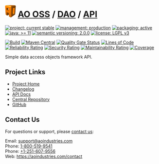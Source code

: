 # [<img src="ao-logo.png" alt="AO Logo" width="35" height="40">](https://github.com/ao-apps) [AO OSS](https://github.com/ao-apps/ao-oss) / [DAO](https://github.com/ao-apps/ao-dao) / [API](https://github.com/ao-apps/ao-dao-api)

[![project: current stable](https://oss.aoapps.com/ao-badges/project-current-stable.svg)](https://aoindustries.com/life-cycle#project-current-stable)
[![management: production](https://oss.aoapps.com/ao-badges/management-production.svg)](https://aoindustries.com/life-cycle#management-production)
[![packaging: active](https://oss.aoapps.com/ao-badges/packaging-active.svg)](https://aoindustries.com/life-cycle#packaging-active)  
[![java: &gt;= 11](https://oss.aoapps.com/ao-badges/java-11.svg)](https://docs.oracle.com/en/java/javase/11/)
[![semantic versioning: 2.0.0](https://oss.aoapps.com/ao-badges/semver-2.0.0.svg)](https://semver.org/spec/v2.0.0.html)
[![license: LGPL v3](https://oss.aoapps.com/ao-badges/license-lgpl-3.0.svg)](https://www.gnu.org/licenses/lgpl-3.0)

[![Build](https://github.com/ao-apps/ao-dao-api/workflows/Build/badge.svg?branch=master)](https://github.com/ao-apps/ao-dao-api/actions?query=workflow%3ABuild)
[![Maven Central](https://maven-badges.herokuapp.com/maven-central/com.aoapps/ao-dao-api/badge.svg)](https://maven-badges.herokuapp.com/maven-central/com.aoapps/ao-dao-api)
[![Quality Gate Status](https://sonarcloud.io/api/project_badges/measure?branch=master&project=com.aoapps%3Aao-dao-api&metric=alert_status)](https://sonarcloud.io/dashboard?branch=master&id=com.aoapps%3Aao-dao-api)
[![Lines of Code](https://sonarcloud.io/api/project_badges/measure?branch=master&project=com.aoapps%3Aao-dao-api&metric=ncloc)](https://sonarcloud.io/component_measures?branch=master&id=com.aoapps%3Aao-dao-api&metric=ncloc)  
[![Reliability Rating](https://sonarcloud.io/api/project_badges/measure?branch=master&project=com.aoapps%3Aao-dao-api&metric=reliability_rating)](https://sonarcloud.io/component_measures?branch=master&id=com.aoapps%3Aao-dao-api&metric=Reliability)
[![Security Rating](https://sonarcloud.io/api/project_badges/measure?branch=master&project=com.aoapps%3Aao-dao-api&metric=security_rating)](https://sonarcloud.io/component_measures?branch=master&id=com.aoapps%3Aao-dao-api&metric=Security)
[![Maintainability Rating](https://sonarcloud.io/api/project_badges/measure?branch=master&project=com.aoapps%3Aao-dao-api&metric=sqale_rating)](https://sonarcloud.io/component_measures?branch=master&id=com.aoapps%3Aao-dao-api&metric=Maintainability)
[![Coverage](https://sonarcloud.io/api/project_badges/measure?branch=master&project=com.aoapps%3Aao-dao-api&metric=coverage)](https://sonarcloud.io/component_measures?branch=master&id=com.aoapps%3Aao-dao-api&metric=Coverage)

Simple data access objects framework API.

## Project Links
* [Project Home](https://oss.aoapps.com/dao/api/)
* [Changelog](https://oss.aoapps.com/dao/api/changelog)
* [API Docs](https://oss.aoapps.com/dao/api/apidocs/)
* [Central Repository](https://central.sonatype.com/artifact/com.aoapps/ao-dao-api)
* [GitHub](https://github.com/ao-apps/ao-dao-api)

## Contact Us
For questions or support, please [contact us](https://aoindustries.com/contact):

Email: [support@aoindustries.com](mailto:support@aoindustries.com)  
Phone: [1-800-519-9541](tel:1-800-519-9541)  
Phone: [+1-251-607-9556](tel:+1-251-607-9556)  
Web: https://aoindustries.com/contact
